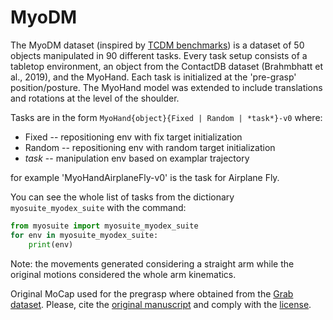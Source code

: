 # MyoDM

The MyoDM dataset (inspired by [TCDM benchmarks](https://github.com/facebookresearch/TCDM)) is a dataset of 50 objects manipulated in 90 different tasks. Every task setup consists of a tabletop environment, an object from the ContactDB dataset (Brahmbhatt et al., 2019), and the MyoHand. Each task is initialized at the 'pre-grasp' position/posture.
The MyoHand model was extended to include translations and rotations at the level of the shoulder.


Tasks are in the form `MyoHand{object}{Fixed | Random | *task*}-v0`
where:
- Fixed -- repositioning env with fix target initialization
- Random -- repositioning env with random target initialization
- *task* -- manipulation env based on examplar trajectory

for example 'MyoHandAirplaneFly-v0' is the task for Airplane Fly.

You can see the whole list of tasks from the dictionary `myosuite_myodex_suite` with the command:
``` python
from myosuite import myosuite_myodex_suite
for env in myosuite_myodex_suite:
    print(env)
```

Note: the movements generated considering a straight arm while the original motions considered the whole arm kinematics.


Original MoCap used for the pregrasp where obtained from the [Grab dataset](https://github.com/otaheri/GRAB). Please, cite the [original manuscript](https://arxiv.org/abs/2008.11200) and comply with the [license](https://github.com/otaheri/GRAB/blob/master/LICENSE).
